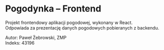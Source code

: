 # Pogodynka – Frontend

Projekt frontendowy aplikacji pogodowej, wykonany w React.  
Odpowiada za prezentację danych pogodowych pobieranych z backendu.  

Autor: Paweł Żebrowski, ZMP  
Indeks: 43196  
